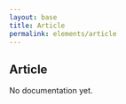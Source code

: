 ```yaml
---
layout: base
title: Article
permalink: elements/article
---
```


## Article

<p class="hint hint--error">No documentation yet.</p>